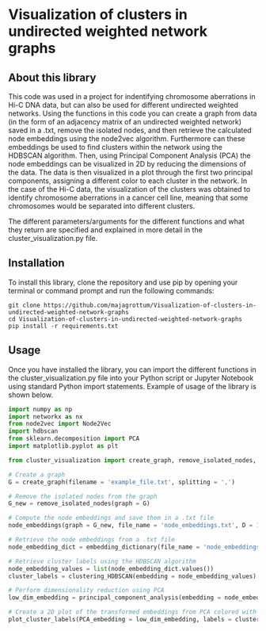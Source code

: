 # Visualization of clusters in undirected weighted network graphs

## About this library

This code was used in a project for indentifying chromosome aberrations in Hi-C DNA data, but can also be used for different undirected weighted networks. 
Using the functions in this code you can create a graph from data (in the form of an adjacency matrix of an undirected weighted network) saved in a .txt, remove the isolated nodes, and then retrieve the calculated node embeddings using the node2vec algorithm.
Furthermore can these embeddings be used to find clusters within the network using the HDBSCAN algorithm. 
Then, using Principal Component Analysis (PCA) the node embeddings can be visualized in 2D by reducing the dimensions of the data.
The data is then visualized in a plot through the first two principal components, assigning a different color to each cluster in the network. 
In the case of the Hi-C data, the visualization of the clusters was obtained to identify chromosome aberrations in a cancer cell line, meaning that some chromosomes would be separated into different clusters.

The different parameters/arguments for the different functions and what they return are specified and explained in more detail in the cluster_visualization.py file.

## Installation

To install this library, clone the repository and use pip by opening your terminal or command prompt and run the following commands:

```
git clone https://github.com/majagrottum/Visualization-of-clusters-in-undirected-weighted-network-graphs
cd Visualization-of-clusters-in-undirected-weighted-network-graphs
pip install -r requirements.txt

```

## Usage

Once you have installed the library, you can import the different functions in the cluster_visualization.py file into your Python script or Jupyter Notebook using standard Python import statements. Example of usage of the library is shown below.

```python
import numpy as np
import networkx as nx
from node2vec import Node2Vec
import hdbscan
from sklearn.decomposition import PCA
import matplotlib.pyplot as plt

from cluster_visualization import create_graph, remove_isolated_nodes, node_embeddings, embedding_dictionary, clustering_HDBSCAN, principal_component_analysis, plot_cluster_labels

# Create a graph
G = create_graph(filename = 'example_file.txt', splitting = ',')

# Remove the isolated nodes from the graph
G_new = remove_isolated_nodes(graph = G)

# Compute the node embeddings and save them in a .txt file
node_embeddings(graph = G_new, file_name = 'node_embeddings.txt', D = 10, WL = 300, NW = 10, P = 1, Q = 0.5)

# Retrieve the node embeddings from a .txt file
node_embedding_dict = embedding_dictionary(file_name = 'node_embeddings.txt')

# Retrieve cluster labels using the HDBSCAN algorithm
node_embedding_values = list(node_embedding_dict.values())
cluster_labels = clustering_HDBSCAN(embedding = node_embedding_values)

# Perform dimensionality reduction using PCA
low_dim_embedding = principal_component_analysis(embedding = node_embedding_values)

# Create a 2D plot of the transformed embeddings from PCA colored with cluster labels
plot_cluster_labels(PCA_embedding = low_dim_embedding, labels = cluster_labels)

```
